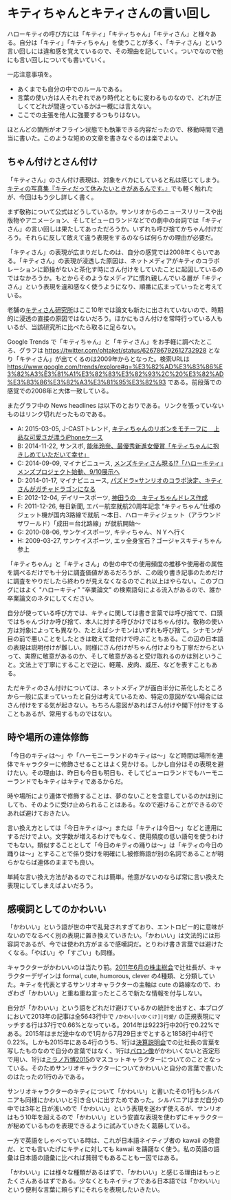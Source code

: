 # キティちゃんとキティさんの言い回し

ハローキティの呼び方には「キティ」「キティちゃん」「キティさん」と様々ある。自分は「キティ」「キティちゃん」を使うことが多く、「キティさん」という言い回しには違和感を覚えているので、その理由を記していく。ついでなので他にも言い回しについても書いていく。

一応注意事項を。

* あくまでも自分の中でのルールである。
* 言葉の使い方は人それぞれであり時代とともに変わるものなので、どれが正しくてどれが間違っているかは一概には言えない。
* ここでの主張を他人に強要するつもりはない。

ほとんどの箇所がオフライン状態でも執筆できる内容だったので、移動時間で適当に書いた。このような短めの文章を書きなぐるのは楽でよい。

## ちゃん付けとさん付け

「キティさん」のさん付け表現は、対象をバカにしていると私は感じてしまう。[キティの写真集『キティだって休みたいときがあるんです。』](http://ameblo.jp/ohtaket/entry-11938582172.html)でも軽く触れたが、今回はもう少し詳しく書く。

まず敬称について公式はどうしているか。サンリオからのニュースリリースや出版物やアニメーション、そしてピューロランドなどでの劇中の台詞では「キティさん」の言い回しは果たしてあっただろうか。いずれも呼び捨てかちゃん付けだろう。それらに反して敢えて違う表現をするのならば何らかの理由が必要だ。

「キティさん」の表現が広まりだしたのは、自分の感覚では2008年くらいである。「キティさん」の表現が浸透した原因は、ネットメディアがキティのコラボレーションに節操がないと茶化す時にさん付けをしていたことに起因しているのではなかろうか。もとからそのようなメディアに慣れ親しんでいる層が「キティさん」という表現を違和感なく使うようになり、順番に広まっていったと考えている。

老舗の[キティさん研究所](http://kitty-ken.com/kitty.html)はここ10年では論文も新たに出されていないので、時期的に浸透の直接の原因ではないだろう。ほかにもさん付けを常時行っている人もいるが、当該研究所に比べたら取るに足らない。

Google Trends で「キティちゃん」と「キティさん」をお手軽に調べたところ、グラフは <https://twitter.com/ohtaket/status/626786792612732928> となり「キティさん」が出てくるのは2009年からとなった。検索URLは <https://www.google.com/trends/explore#q=%E3%82%AD%E3%83%86%E3%82%A3%E3%81%A1%E3%82%83%E3%82%93%2C%20%E3%82%AD%E3%83%86%E3%82%A3%E3%81%95%E3%82%93> である。前段落での感覚での2008年と大体一致している。

またグラフ中の News headlines は以下のとおりである。リンクを張っていないものはリンク切れだったものである。

* A: 2015-03-05, J-CASTトレンド, [キティちゃんのリボンをモチーフに　上品な可愛さが漂うiPhoneケース](http://www.j-cast.com/trend/2015/03/05229467.html)
* B: 2014-11-22, サンスポ, [能年玲奈、最優秀新進女優賞「キティちゃんに抱きしめていただいて幸せ」](http://www.sanspo.com/geino/news/20141122/oth14112219320025-n1.html)
* C: 2014-09-09, マイナビニュース, [メンズキティさん現る!?「ハローキティ」メンズプロジェクト始動、9/10展示へ](http://news.mynavi.jp/news/2014/09/09/299/)
* D: 2014-01-17, マイナビニュース, [パズドラ×サンリオのコラボ決定、キティさんがガチャドラゴンになる](http://news.mynavi.jp/news/2014/01/17/431/)
* E: 2012-12-04, デイリースポーツ, [神田うの　キティちゃんドレス作成](http://www.daily.co.jp/newsflash/gossip/2012/12/04/0005575390.shtml)
* F: 2011-12-26, 毎日新聞, エバー航空就航20周年記念 “キティちゃん”仕様のジェット機が国内3路線で就航 ～本日、ハローキティジェット（アラウンドザワールド）「成田＝台北路線」が就航開始～
* G: 2010-08-06, サンケイスポーツ, キティちゃん、ＮＹへ行く
* H: 2009-03-27, サンケイスポーツ, エッ全身宝石？ゴージャスキティちゃん参上

「キティちゃん」と「キティさん」の世の中での使用頻度の推移や使用者の属性を調べるだけでも十分に調査価値があるだろうが、この殴り書き記事のためだけに調査をやりだしたら終わりが見えなくなるのでこれ以上はやらない。このブログにはよく "ハローキティ" "卒業論文" の検索語句による流入があるので、誰か卒業論文のネタにしてください。

自分が使っている呼び方では、キティに関しては書き言葉では呼び捨てで、口頭ではちゃんづけか呼び捨て、本人に対する呼びかけではちゃん付け。敬称の使い方は対象によっても異なり、たとえばシナモンはいずれも呼び捨て。シナモンが目の前で悪いことをしたときは敢えて君付けで呼ぶこともある。この辺の日本語の表現は説明付けが難しい。同様にさん付けがちゃん付けよりも丁寧だからといって、実際に敬意があるのか、そして敬意があると受け取れるのかは別ということ。文法上で丁寧にすることで逆に、軽蔑、皮肉、威圧、などを表すこともある。

ただキティのさん付けについては、ネットメディアが面白半分に茶化したところから一般に広まっていったと自分は考えているため、特定の意図がない場合にはさん付けをする気が起きない。もちろん意図があればさん付けや閣下付けをすることもあるが、常用するものではない。

## 時や場所の連体修飾

「今日のキティは～」や「ハーモニーランドのキティは～」など時間は場所を連体でキャラクターに修飾させることはよく見かける。しかし自分はその表現を避けたい。その理由は、昨日も今日も明日も、そしてピューロランドでもハーモニーランドでもキティはキティであるからだ。

時や場所により連体で修飾することは、夢のないことを含意しているのかは別にしても、そのように受け止められることはある。なので避けることができるのであれば避けておきたい。

言い換え方としては「今日キティは～」または「キティは今日～」などと連用にするだけでよい。文字数が増えるわけでもなく、使用頻度の低い語句を使うわけでもない。類似することとして「今日のキティの踊りは～」は「キティの今日の踊りは～」とすることで係り受けを明確にし被修飾語が別の名詞であることが明らかならば連体のままでも良い。

単純な言い換え方法があるのでこれは簡単。他意がないのならば常に言い換えた表現にしてしまえばよいだろう。

## 感嘆詞としてのかわいい

「かわいい」という語が世の中で乱発されすぎており、エントロピー的に意味がないのでなるべく別の表現に置き換えていきたい。「かわいい」は文法的には形容詞であるが、今では使われ方がまるで感嘆詞だ。とりわけ書き言葉では避けたくなる。「やばい」や「すごい」も同様。

キャラクターがかわいいのは当たり前。[2011年6月の株主総会](http://ameblo.jp/ohtaket/entry-11248980381.html)で辻社長が、キャラクターデザインは formal, cute, humorous, clever の4種類、と分類していた。キティを代表とするサンリオキャラクターの主軸は cute の路線なので、わざわざ「かわいい」と重ね重ね言ったところで新たな情報を付与しない。

自分が「かわいい」という語をどれだけ避けているかの統計を出すと、本ブログにおいて2013年の記事は全5643行中で `/かわい[いかくけ]|可愛/` の正規表現にマッチする行は37行で0.66%となっている。2014年は9223行中20行で0.22%である。2015年はまだ途中なので1月から7月29日までとすると1858行中4行で0.22%。しかも2015年にある4行のうち、1行は[決算説明会](http://ameblo.jp/ohtaket/entry-12041725853.html)での辻社長の言葉を写したものなので自分の言葉ではなく、1行は[バロン像](http://ameblo.jp/ohtaket/entry-12046519615.html)がかわいくないと否定形で用い、1行は[ミラノ万博2015](http://ameblo.jp/ohtaket/entry-12055854802.html)のマスコットキャラクターについてのこととなっている。そのためサンリオキャラクターについてかわいいと自分の言葉で書いたのはたったの1行のみである。

サンリオキャラクターのキティについて「かわいい」と書いたその1行もシルバニアも同様にかわいいと引き合いに出すためであった。シルバニアはまだ自分の中では3年と日が浅いので「かわいい」という表現を迷わず使えるが、サンリオはもう10年を超えるので「かわいい」という安直な表現を使わずにキャラクターが秘めているものを表現できるように試みていきたく葛藤している。

一方で英語をしゃべっている時は、これが日本語ネイティブ者の kawaii の発音だ、とでも言いたげにキティに対しても kawaii を躊躇なく使う。私の英語の語彙は日本語の語彙に比べれば貧弱でもあることも一因ではある。

「かわいい」には様々な種類があるはずで、「かわいい」と感じる理由はもっとたくさんあるはずである。少なくともネイティブである日本語では「かわいい」という便利な言葉に頼らずにそれらを表現したいきたい。

